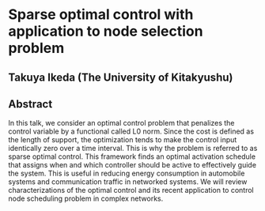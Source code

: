 # Sparse optimal control with application to node selection problem
## Takuya Ikeda (The University of Kitakyushu)
## Abstract
In this talk, we consider an optimal control problem that penalizes the control variable by a functional called L0 norm. Since the cost is defined as the length of support, the optimization tends to make the control input identically zero over a time interval. This is why the problem is referred to as sparse optimal control. This framework finds an optimal activation schedule that assigns when and which controller should be active to effectively guide the system. This is useful in reducing energy consumption in automobile systems and communication traffic in networked systems. We will review characterizations of the optimal control and its recent application to control node scheduling problem in complex networks.
